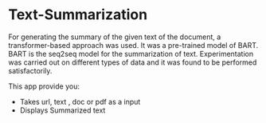 # Text-Summarization
For generating the summary of the given text of the document, a transformer-based approach was used. It was a pre-trained model of BART. BART is the seq2seq model for the summarization of text. Experimentation was carried out on different types of data and it was found to be performed satisfactorily.

This app provide you:
 - Takes url, text , doc or pdf as a input
 - Displays Summarized text
